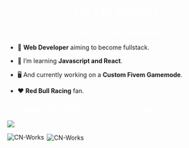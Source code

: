 <h1 align="center" style="color: #ffffff;">Hi, I'm Victor !</h1>
<h3 align="center" style="color: #ffffff;">Student & Web developer</h3>

- :dizzy: **Web Developer** aiming to become fullstack.

- 📖 I’m learning **Javascript and React**.

- :desktop_computer: And currently working on a **Custom Fivem Gamemode**.

- :hearts: **Red Bull Racing** fan.

<p align="center">
</p>

<h3 align="left" style="color: #ffffff;">Languages and Tools I'm using in my projects :</h3>
<p align="left">
  <a href="https://skillicons.dev">
    <img src="https://skillicons.dev/icons?i=figma,html,css,js,jquery,ts,tailwind,php,symfony,mysql,git" />
  </a>
</p>

<p><img align="left" src="https://github-readme-stats.vercel.app/api/top-langs?username=CN-Works&show_icons=true&locale=en&layout=compact&theme=react&hide_border=true" alt="CN-Works" /></p>

<p>&nbsp;<img align="center" src="https://github-readme-stats.vercel.app/api?username=CN-Works&show_icons=true&locale=en&theme=react&hide_border=true" alt="CN-Works" /></p>
